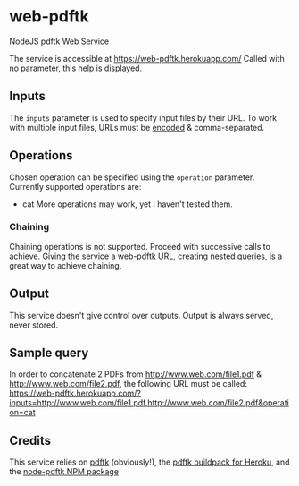 # web-pdftk
NodeJS pdftk Web Service

The service is accessible at https://web-pdftk.herokuapp.com/
Called with no parameter, this help is displayed.

## Inputs

The `inputs` parameter is used to specify input files by their URL. To work with
multiple input files, URLs must be [encoded](https://developer.mozilla.org/fr/docs/Web/JavaScript/Reference/Objets_globaux/encodeURIComponent)
& comma-separated.

## Operations

Chosen operation can be specified using the `operation` parameter. Currently
supported operations are:
  * cat
More operations may work, yet I haven't tested them.

### Chaining

Chaining operations is not supported. Proceed with successive calls to achieve.
Giving the service a web-pdftk URL, creating nested queries, is a great way to
achieve chaining.

## Output

This service doesn't give control over outputs. Output is always served, never
stored.

## Sample query

In order to concatenate 2 PDFs from http://www.web.com/file1.pdf &
http://www.web.com/file2.pdf, the following URL must be called:
https://web-pdftk.herokuapp.com/?inputs=http://www.web.com/file1.pdf,http://www.web.com/file2.pdf&operation=cat

## Credits

This service relies on [pdftk](https://www.pdflabs.com/tools/pdftk-server/)
(obviously!), the [pdftk buildpack for Heroku](https://github.com/Aesthetikx/heroku-pdftk-buildpack),
and the [node-pdftk NPM package](https://www.npmjs.com/package/node-pdftk)

